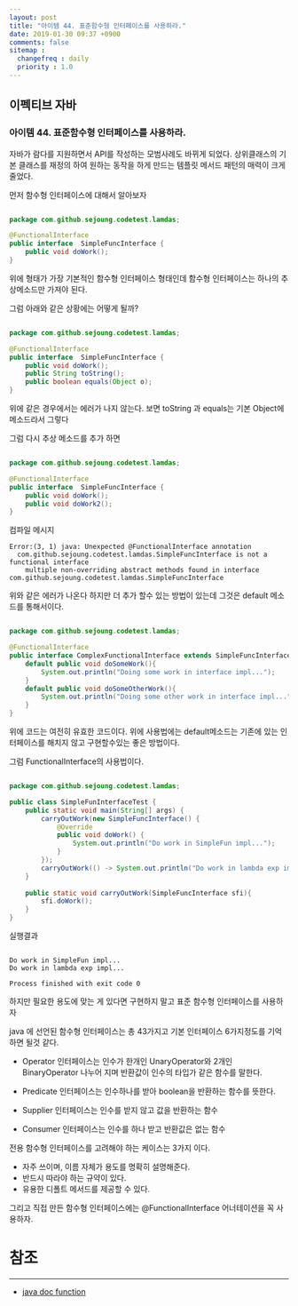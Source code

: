 ```yaml
---
layout: post
title: "아이템 44. 표준함수형 인터페이스를 사용하라."
date: 2019-01-30 09:37 +0900
comments: false
sitemap :
  changefreq : daily
  priority : 1.0
---
```

## 이펙티브 자바

### 아이템 44. 표준함수형 인터페이스를 사용하라.

자바가 람다를 지원하면서 API를 작성하는 모범사례도 바뀌게 되었다. 
상위클래스의 기본 클래스를 재정의 하여 원하는 동작을 하게 만드는 템플릿 메서드 패턴의 매력이 크게 줄었다.

먼저 함수형 인터페이스에 대해서 알아보자 

```java

package com.github.sejoung.codetest.lamdas;

@FunctionalInterface
public interface  SimpleFuncInterface {
    public void doWork();
}


```

위에 형태가 가장 기본적인 함수형 인터페이스 형태인데 함수형 인터페이스는 하나의 추상메소드만 가져야 된다.

그럼 아래와 같은 상황에는 어떻게 될까?

```java

package com.github.sejoung.codetest.lamdas;

@FunctionalInterface
public interface  SimpleFuncInterface {
    public void doWork();
    public String toString();
    public boolean equals(Object o);
}


```

위에 같은 경우에서는 에러가 나지 않는다. 보면 toString 과 equals는 기본 Object에 메소드라서 그렇다 

그럼 다시 추상 메소드를 추가 하면

```java

package com.github.sejoung.codetest.lamdas;

@FunctionalInterface
public interface  SimpleFuncInterface {
    public void doWork();
    public void doWork2();
}


```
컴파일 메시지
```
Error:(3, 1) java: Unexpected @FunctionalInterface annotation
  com.github.sejoung.codetest.lamdas.SimpleFuncInterface is not a functional interface
    multiple non-overriding abstract methods found in interface com.github.sejoung.codetest.lamdas.SimpleFuncInterface
```

위와 같은 에러가 나온다 하지만 더 추가 할수 있는 방법이 있는데 그것은 default 메소드를 통해서이다.

```java

package com.github.sejoung.codetest.lamdas;

@FunctionalInterface
public interface ComplexFunctionalInterface extends SimpleFuncInterface {
    default public void doSomeWork(){
        System.out.println("Doing some work in interface impl...");
    }
    default public void doSomeOtherWork(){
        System.out.println("Doing some other work in interface impl...");
    }
}

```

위에 코드는 여전히 유효한 코드이다. 위에 사용법에는 default메소드는 기존에 있는 인터페이스를 해치지 않고 구현할수있는 좋은 방법이다.

그럼 FunctionalInterface의 사용법이다.

```java

package com.github.sejoung.codetest.lamdas;

public class SimpleFunInterfaceTest {
    public static void main(String[] args) {
        carryOutWork(new SimpleFuncInterface() {
            @Override
            public void doWork() {
                System.out.println("Do work in SimpleFun impl...");
            }
        });
        carryOutWork(() -> System.out.println("Do work in lambda exp impl..."));
    }
    
    public static void carryOutWork(SimpleFuncInterface sfi){
        sfi.doWork();
    }
}


```
실행결과
```

Do work in SimpleFun impl...
Do work in lambda exp impl...

Process finished with exit code 0

```

하지만 필요한 용도에 맞는 게 있다면 구현하지 말고 표준 함수형 인터페이스를 사용하자

java 에 선언된 함수형 인터페이스는 총 43가지고 기본 인터페이스 6가지정도를 기억하면 될것 같다.

* Operator 인터페이스는 인수가 한개인 UnaryOperator와 2개인 BinaryOperator 나누어 지며 반환값이 인수의 타입가 같은 함수를 말한다.

* Predicate 인터페이스는 인수하나를 받아 boolean을 반환하는 함수를 뜻한다.

* Supplier 인터페이스는 인수를 받지 않고 값을 반환하는 함수

* Consumer 인터페이스는 인수를 하나 받고 반환값은 없는 함수


전용 함수형 인터페이스를 고려해야 하는 케이스는 3가지 이다.

* 자주 쓰이며, 이름 자체가 용도를 명확히 설명해준다.
* 반드시 따라야 하는 규약이 있다.
* 유용한 디폴트 메서드를 제공할 수 있다.

그리고 직접 만든 함수형 인터페이스에는 @FunctionalInterface 어너테이션을 꼭 사용하자.


# 참조
-----
* [java doc function](https://docs.oracle.com/javase/8/docs/api/java/util/function/package-summary.html)
